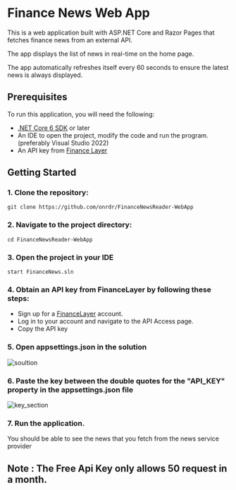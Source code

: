 # Finance News Web App
This is a web application built with ASP.NET Core and Razor Pages that fetches finance news from an external API. 

The app displays the list of news in real-time on the home page.

The app automatically refreshes itself every 60 seconds to ensure the latest news is always displayed.

## Prerequisites
To run this application, you will need the following:

- [.NET Core 6 SDK](https://dotnet.microsoft.com/en-us/download/dotnet/6.0) or later
- An IDE to open the project, modify the code and run the program. (preferably Visual Studio 2022)
- An API key from [Finance Layer](https://apilayer.com/marketplace/financelayer-api)

## Getting Started
### 1. Clone the repository:
```
git clone https://github.com/onrdr/FinanceNewsReader-WebApp 
```

### 2. Navigate to the project directory:
```
cd FinanceNewsReader-WebApp 
```

### 3. Open the project in your IDE
```
start FinanceNews.sln
```

### 4. Obtain an API key from FinanceLayer by following these steps:
* Sign up for a [FinanceLayer](https://apilayer.com/marketplace/financelayer-api) account.
* Log in to your account and navigate to the API Access page. 
* Copy the API key 

### 5. Open appsettings.json in the solution 
![soultion](https://user-images.githubusercontent.com/106915107/230788733-4bc038a2-f687-493b-910b-11f9a76810e1.png)

### 6. Paste the key between the double quotes for the "API_KEY" property in the appsettings.json file
![key_section](https://user-images.githubusercontent.com/106915107/230788962-d2c72e4b-0660-4ae6-8d4a-1f3a5b8b6df4.png)

### 7. Run the application. 
You should be able to see the news that you fetch from the news service provider

## Note : The Free Api Key only allows 50 request in a month.  
